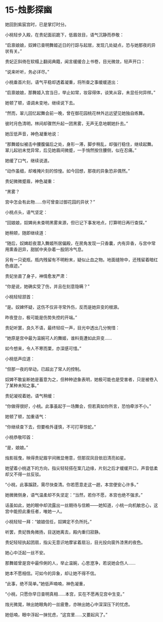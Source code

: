 
# 15-烛影探幽

她回到紫宸宫时，已是掌灯时分。

小桃轻步入殿，在贵妃面前跪下，低眉敛目，语气沉静而恭敬：

“启禀娘娘，奴婢已查明舞姬近日的行踪与起居，发现几处疑点，恐与她那夜的异状有关。”

贵妃正斜倚在软榻上翻阅典籍，闻言缓缓合上书卷，目光微敛，轻声开口：

“说来听听，务必详尽。”

小桃垂首片刻，语气平稳却透着凝重，将所查之事缓缓道出：

“启禀娘娘，那舞姬入宫当日，举止如常，妆容得体，谈笑从容，未显任何异样。”

她顿了顿，语调未变地，继续说下去。

“然而，翠儿回忆起舞会前一晚，曾在御花园桃花林外远远望见她独自练舞。

彼时月色清明，林间却骤然升起一团黑雾，无声无息地朝她扑去。”

她压低声音，神色凝重地说：

“那舞姬似被击中腰腹偏后之处，身形一滞，脚步稍乱，却强行稳住，继续起舞。
翠儿起初未觉异常，后见她眉间微蹙，一手悄然按住腰侧，似在忍痛。”

她缓了口气，继续说道。

“动作虽细，却难掩片刻的惊惶。如今回想，那夜的异象恐非偶然。”

贵妃微微蹙眉，神色凝重：

“黑雾？

宫中怎会有此物……你可曾查过御花园的异状？”

小桃点头，语气坚定：

“回娘娘，奴婢尚未查明黑雾来源，但已记下事发地点，打算明日再行查探。”

她稍顿，随即继续道：

“随后，奴婢趁夜潜入舞姬所居偏殿，在房角发现一只香囊，内有异香，与宫中常用熏香迥异，甜腻中夹杂着一股阴冷气息。

另有一只瓷瓶，瓶内残留有不明粉末，疑似止血之物。地面缝隙中，还残留着暗红色痕迹。”

贵妃坐直了身子，神情愈发严肃：

“你是说，她确实受了伤，并且在刻意隐瞒？”

小桃轻轻颔首：

“是。奴婢怀疑，这伤不仅非寻常外伤，反而是她异变的根源。

昨夜登台，极可能是伤势失控的开端。”

贵妃听罢，良久不语，最终轻叹一声，目光中透出几分惋惜：

“她原是宫中最为温婉可人的舞姬，谁料竟遭如此异变……

如今想来，令人不寒而栗，亦深感可惜。”

小桃低声应道：

“但那一夜的举动，已超出了常人的控制。

奴婢不敢妄断她是蓄意为之，但种种迹象表明，她极可能也是受害者，只是被卷入了某种未知之事。”

贵妃凝视着她，语气稍缓：

“你做得很好，小桃。此事虽起于一场舞会，但若真如你所言，恐怕牵涉不小。”

她顿了顿，加重语气：

“你继续查下去，但要格外谨慎，不可打草惊蛇。”

小桃恭敬叩首：

“是，娘娘。”

烛影摇曳，映得贵妃眉宇间微显倦意，但那双凤目依旧清亮如星。

她望着小桃退下的方向，指尖轻轻搭在案几边缘，片刻之后才缓缓开口，声音低柔却又不得一丝反驳。

“小桃，此事蹊跷，需尽快查清。你若愿意走这一趟，本宫便安心许多。”

她微微侧身，语气温柔却不失坚定：“当然，若你不愿，本宫也绝不强求。”

话虽如此，她的眼中却流露出一丝期待与信赖——她知道，小桃一向机敏忠心，这宫中能担此重任者，唯她一人。

小桃轻轻一拜：“娘娘信任，奴婢定不负所托。”

听罢，贵妃唇角微扬，目送她离去，殿内重归寂静。

贵妃轻轻执起团扇，指尖无意识地摩挲着扇沿，目光投向窗外漆黑的夜色。

她心中泛起一丝不安。

那舞姬曾是宫中最伶俐的人，举止温婉，心思澄净，若说她会伤人……

她本不愿相信。可如今的异象，却让她不得不信。

“此事，绝不简单。”她低声喃喃，神色凝重，

“小桃，只愿你早日查明真相……本宫，实在不愿再见宫中生变。”

烛光微晃，映出她眼角的一丝疲惫，亦映出她心中深深压下的忧虑。

她低喃，眼中浮起一抹忧虑，“这宫里……又要起风了。”

